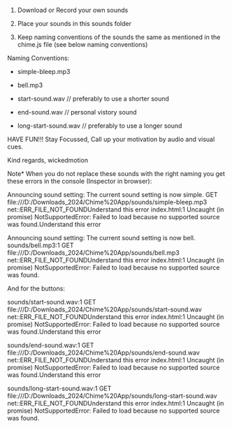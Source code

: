 1. Download or Record your own sounds

2. Place your sounds in this sounds folder

3. Keep naming conventions of the sounds the same as mentioned in the chime.js file (see below naming conventions)

Naming Conventions:

- simple-bleep.mp3
- bell.mp3

- start-sound.wav // preferably to use a shorter sound
- end-sound.wav // personal vistory sound
- long-start-sound.wav // preferably to use a longer sound

HAVE FUN!!! Stay Focussed, Call up your motivation by audio and visual cues.

Kind regards, wickedmotion


Note* When you do not replace these sounds with the right naming you get these errors in the console (Inspector in browser):

Announcing sound setting: The current sound setting is now simple.
GET file:///D:/Downloads_2024/Chime%20App/sounds/simple-bleep.mp3 net::ERR_FILE_NOT_FOUNDUnderstand this error
index.html:1 Uncaught (in promise) NotSupportedError: Failed to load because no supported source was found.Understand this error

Announcing sound setting: The current sound setting is now bell.
sounds/bell.mp3:1  GET file:///D:/Downloads_2024/Chime%20App/sounds/bell.mp3 net::ERR_FILE_NOT_FOUNDUnderstand this error
index.html:1 Uncaught (in promise) NotSupportedError: Failed to load because no supported source was found.

And for the buttons:

sounds/start-sound.wav:1  GET file:///D:/Downloads_2024/Chime%20App/sounds/start-sound.wav net::ERR_FILE_NOT_FOUNDUnderstand this error
index.html:1 Uncaught (in promise) NotSupportedError: Failed to load because no supported source was found.Understand this error

sounds/end-sound.wav:1  GET file:///D:/Downloads_2024/Chime%20App/sounds/end-sound.wav net::ERR_FILE_NOT_FOUNDUnderstand this error
index.html:1 Uncaught (in promise) NotSupportedError: Failed to load because no supported source was found.Understand this error

sounds/long-start-sound.wav:1  GET file:///D:/Downloads_2024/Chime%20App/sounds/long-start-sound.wav net::ERR_FILE_NOT_FOUNDUnderstand this error
index.html:1 Uncaught (in promise) NotSupportedError: Failed to load because no supported source was found.


